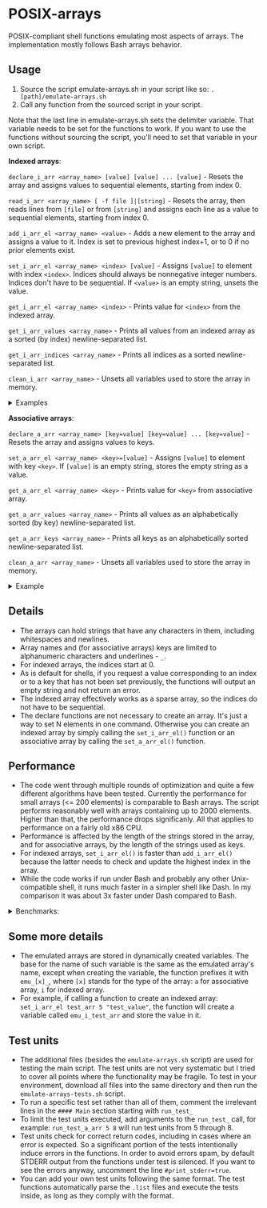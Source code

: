 # POSIX-arrays
POSIX-compliant shell functions emulating most aspects of arrays. The implementation mostly follows Bash arrays behavior.

## Usage
1) Source the script emulate-arrays.sh in your script like so: `. [path]/emulate-arrays.sh`
2) Call any function from the sourced script in your script.

Note that the last line in emulate-arrays.sh sets the delimiter variable. That variable needs to be set for the functions to work. If you want to use the functions without sourcing the script, you'll need to set that variable in your own script.

**Indexed arrays**:

`declare_i_arr <array_name> [value] [value] ... [value]` - Resets the array and assigns values to sequential elements, starting from index 0.

`read_i_arr <array_name> [ -f file ]|[string]` - Resets the array, then reads lines from `[file]` or from `[string]` and assigns each line as a value to sequential elements, starting from index 0.

`add_i_arr_el <array_name> <value>` - Adds a new element to the array and assigns a value to it. Index is set to previous highest index+1, or to 0 if no prior elements exist.

`set_i_arr_el <array_name> <index> [value]` - Assigns `[value]` to element with index `<index>`. Indices should always be nonnegative integer numbers. Indices don't have to be sequential. If `<value>` is an empty string, unsets the value.

`get_i_arr_el <array_name> <index>` - Prints value for `<index>` from the indexed array.

`get_i_arr_values <array_name>` - Prints all values from an indexed array as a sorted (by index) newline-separated list.

`get_i_arr_indices <array_name>` - Prints all indices as a sorted newline-separated list.

`clean_i_arr <array_name>` - Unsets all variables used to store the array in memory.

<details> <summary> Examples </summary>
Input:

```
set_i_arr_el test_arr 10 some_val
get_i_arr_el test_arr 10
```

Output: `some_val`

Input:

```
declare_i_arr test_arr val1 val2 "val 123 etc"
get_i_arr_el test_arr 2
```

Output: `val3 123 etc`
</details>

**Associative arrays**:

`declare_a_arr <array_name> [key=value] [key=value] ... [key=value]` - Resets the array and assigns values to keys.

`set_a_arr_el <array_name> <key>=[value]` - Assigns `[value]` to element with key `<key>`. If `[value]` is an empty string, stores the empty string as a value.

`get_a_arr_el <array_name> <key>` - Prints value for `<key>` from associative array.

`get_a_arr_values <array_name>` - Prints all values as an alphabetically sorted (by key) newline-separated list.

`get_a_arr_keys <array_name>` - Prints all keys as an alphabetically sorted newline-separated list.

`clean_a_arr <array_name>` - Unsets all variables used to store the array in memory.

<details> <summary> Example </summary>

Input:

```
set_a_arr_el test_arr some_key="this is a test"
get_a_arr_el test_arr some_key
```

Output: `this is a test`
</details>

## Details
- The arrays can hold strings that have any characters in them, including whitespaces and newlines.
- Array names and (for associative arrays) keys are limited to alphanumeric characters and underlines - `_`.
- For indexed arrays, the indices start at 0.
- As is default for shells, if you request a value corresponding to an index or to a key that has not been set previously, the functions will output an empty string and not return an error.
- The indexed array effectively works as a sparse array, so the indices do not have to be sequential.
- The declare functions are not necessary to create an array. It's just a way to set N elements in one command. Otherwise you can create an indexed array by simply calling the `set_i_arr_el()` function or an associative array by calling the `set_a_arr_el()` function.

## Performance
- The code went through multiple rounds of optimization and quite a few different algorithms have been tested. Currently the performance for small arrays (<= 200 elements) is comparable to Bash arrays. The script performs reasonably well with arrays containing up to 2000 elements. Higher than that, the performance drops significanly. All that applies to performance on a fairly old x86 CPU.
- Performance is affected by the length of the strings stored in the array, and for associative arrays, by the length of the strings used as keys.
- For indexed arrays, `set_i_arr_el()` is faster than `add_i_arr_el()` because the latter needs to check and update the highest index in the array.
- While the code works if run under Bash and probably any other Unix-compatible shell, it runs much faster in a simpler shell like Dash. In my comparison it was about 3x faster under Dash compared to Bash.

<details> <summary> Benchmarks: </summary>

Measured on i7-4770 with 40-character strings in each element. For associative arrays, measured with 16-18 character keys.

**10 elements**:

| Array type   |      Test                    | Time  |
| -------------|------------------------------|-------|
| Indexed      | read elements from file      | 4ms   |
| Indexed      | set elements one by one      | 1ms   |
| Indexed      | add elements one by one      | 2ms   |
| Indexed      | get elements one by one      | 1ms   |
| Indexed      | get all elements             | 2ms   |
| -------------|------------------------------|-------|
| Associative  | set elements one by one      | 1ms   |
| Associative  | get elements one by one      | 1ms   |
| Associative  | get all elements             | 2ms   |

**100 elements**:

| Array type   |      Test                    | Time  |
| -------------|------------------------------|-------|
| Indexed      | read elements from file      | 5ms   |
| Indexed      | set elements one by one      | 3ms   |
| Indexed      | add elements one by one      | 4ms   |
| Indexed      | get elements one by one      | 3ms   |
| Indexed      | get all elements             | 2ms   |
| -------------|------------------------------|-------|
| Associative  | set elements one by one      | 3ms   |
| Associative  | get elements one by one      | 3ms   |
| Associative  | get all elements             | 2ms   |

**500 elements**:

| Array type   |      Test                    | Time  |
| -------------|------------------------------|-------|
| Indexed      | read elements from file      | 8ms   |
| Indexed      | set elements one by one      | 10ms  |
| Indexed      | add elements one by one      | 12ms  |
| Indexed      | get elements one by one      | 7ms   |
| Indexed      | get all elements             | 3ms   |
| -------------|------------------------------|-------|
| Associative  | set elements one by one      | 12ms  |
| Associative  | get elements one by one      | 8ms   |
| Associative  | get all elements             | 3ms   |

**1000 elements**:

| Array type   |      Test                    | Time  |
| -------------|------------------------------|-------|
| Indexed      | read elements from file      | 13ms  |
| Indexed      | set elements one by one      | 18ms  |
| Indexed      | add elements one by one      | 22ms  |
| Indexed      | get elements one by one      | 14ms  |
| Indexed      | get all elements             | 5ms   |
| -------------|------------------------------|-------|
| Associative  | set elements one by one      | 24ms  |
| Associative  | get elements one by one      | 15ms  |
| Associative  | get all elements             | 5ms   |

**2000 elements**:

| Array type   |      Test                    | Time  |
| -------------|------------------------------|-------|
| Indexed      | read elements from file      | 23ms  |
| Indexed      | set elements one by one      | 38ms  |
| Indexed      | add elements one by one      | 47ms  |
| Indexed      | get elements one by one      | 18ms  |
| Indexed      | get all elements             | 10ms  |
| -------------|------------------------------|-------|
| Associative  | set elements one by one      | 55ms  |
| Associative  | get elements one by one      | 30ms  |
| Associative  | get all elements             | 12ms  |

**5000 elements**:

| Array type   |      Test                    | Time  |
| -------------|------------------------------|-------|
| Indexed      | read elements from file      | 72ms  |
| Indexed      | set elements one by one      | 135ms |
| Indexed      | add elements one by one      | 220ms |
| Indexed      | get elements one by one      | 85ms  |
| Indexed      | get all elements             | 40ms  |
| -------------|------------------------------|-------|
| Associative  | set elements one by one      | 280ms |
| Associative  | get elements one by one      | 85ms  |
| Associative  | get all elements             | 40ms  |

**10000 elements**:

| Array type   |      Test                    | Time  |
| -------------|------------------------------|-------|
| Indexed      | read elements from file      | 235ms |
| Indexed      | set elements one by one      | 500ms |
| Indexed      | add elements one by one      | 800ms |
| Indexed      | get elements one by one      | 200ms |
| Indexed      | get all elements             | 130ms |
| -------------|------------------------------|-------|
| Associative  | set elements one by one      |1100ms |
| Associative  | get elements one by one      | 210ms |
| Associative  | get all elements             | 120ms |

</details>

## Some more details
- The emulated arrays are stored in dynamically created variables. The base for the name of such variable is the same as the emulated array's name, except when creating the variable, the function prefixes it with `emu_[x]_`, where `[x]` stands for the type of the array: `a` for associative array, `i` for indexed array.
- For example, if calling a function to create an indexed array: `set_i_arr_el test_arr 5 "test_value"`, the function will create a variable called `emu_i_test_arr` and store the value in it.

## Test units
- The additional files (besides the `emulate-arrays.sh` script) are used for testing the main script. The test units are not very systematic but I tried to cover all points where the functionality may be fragile. To test in your environment, download all files into the same directory and then run the `emulate-arrays-tests.sh` script.
- To run a specific test set rather than all of them, comment the irrelevant lines in the `#### Main` section starting with `run_test_`
- To limit the test units executed, add arguments to the `run_test_` call, for example: `run_test_a_arr 5 8` will run test units from 5 through 8.
- Test units check for correct return codes, including in cases where an error is expected. So a significant portion of the tests intentionally induce errors in the functions. In order to avoid errors spam, by default STDERR output from the functions under test is silenced. If you want to see the errors anyway, uncomment the line `#print_stderr=true`.
- You can add your own test units following the same format. The test functions automatically parse the `.list` files and execute the tests inside, as long as they comply with the format.

